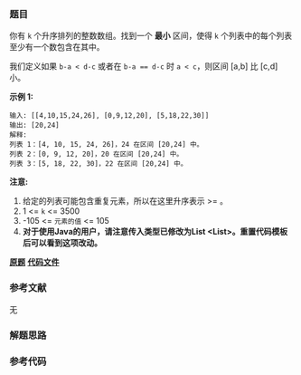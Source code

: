 ### 题目
你有 `k` 个升序排列的整数数组。找到一个 **最小** 区间，使得 `k` 个列表中的每个列表至少有一个数包含在其中。

我们定义如果 `b-a < d-c` 或者在 `b-a == d-c` 时 `a < c`，则区间 [a,b] 比 [c,d] 小。

**示例 1:**

    
    
    输入: [[4,10,15,24,26], [0,9,12,20], [5,18,22,30]]
    输出: [20,24]
    解释: 
    列表 1：[4, 10, 15, 24, 26]，24 在区间 [20,24] 中。
    列表 2：[0, 9, 12, 20]，20 在区间 [20,24] 中。
    列表 3：[5, 18, 22, 30]，22 在区间 [20,24] 中。
    

**注意:**

  1. 给定的列表可能包含重复元素，所以在这里升序表示 >= 。
  2. 1 <= `k` <= 3500
  3. -105 <= `元素的值` <= 105
  4. **对于使用Java的用户，请注意传入类型已修改为List <List<Integer>>。重置代码模板后可以看到这项改动。**

 **[原题](https://leetcode-cn.com/problems/smallest-range-covering-elements-from-k-lists/)**    **[代码文件]()**


### 参考文献
无

### 解题思路




### 参考代码

```go


```




